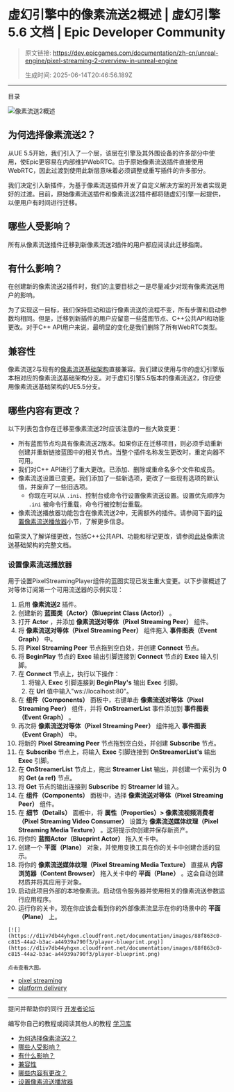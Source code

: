 # 虚幻引擎中的像素流送2概述 | 虚幻引擎 5.6 文档 | Epic Developer Community

> 原文链接: https://dev.epicgames.com/documentation/zh-cn/unreal-engine/pixel-streaming-2-overview-in-unreal-engine
> 
> 生成时间: 2025-06-14T20:46:56.189Z

---

目录

![像素流送2概述](https://dev.epicgames.com/community/api/documentation/image/205ba71e-a7bc-4215-9fad-40e89178cf50?resizing_type=fill&width=1920&height=335)

## 为何选择像素流送2？

从UE 5.5开始，我们引入了一个层，该层在引擎及其外围设备的许多部分中使用，使Epic更容易在内部维护WebRTC。由于原始像素流送插件直接使用WebRTC，因此过渡到使用此新层意味着必须调整或重写插件的许多部分。

我们决定引入新插件，为基于像素流送插件开发了自定义解决方案的开发者实现更好的过渡。目前，原始像素流送插件和像素流送2插件都将随虚幻引擎一起提供，以便用户有时间进行迁移。

## 哪些人受影响？

所有从像素流送插件迁移到新像素流送2插件的用户都应阅读此迁移指南。

## 有什么影响？

在创建新的像素流送2插件时，我们的主要目标之一是尽量减少对现有像素流送用户的影响。

为了实现这一目标，我们保持启动和运行像素流送的流程不变，所有步骤和启动参数均相同。但是，迁移到新插件的用户应留意一些蓝图节点、C++公共API和功能更改。对于C++ API用户来说，最明显的变化是我们删除了所有WebRTC类型。

## 兼容性

像素流送2与现有的[像素流送基础架构](https://github.com/EpicGamesExt/PixelStreamingInfrastructure)直接兼容。我们建议使用与你的虚幻引擎版本相对应的像素流送基础架构分支。对于虚幻引擎5.5版本的像素流送2，你应使用像素流送基础架构的UE5.5分支。

## 哪些内容有更改？

以下列表包含你在迁移至像素流送2时应该注意的一些大致变更：

-   所有蓝图节点均具有像素流送2版本。如果你正在迁移项目，则必须手动重新创建并重新链接蓝图中的相关节点。当整个插件名称发生更改时，重定向器不可用。
-   我们对C++ API进行了重大更改。已添加、删除或重命名多个文件和成员。
-   像素流送设置已变更。我们添加了一些新选项，更改了一些现有选项的默认值，并废弃了一些旧选项。
    -   你现在可以从 `.ini`、控制台或命令行设置像素流送设置。设置优先顺序为 `.ini` 被命令行重载，命令行被控制台重载。
-   像素流送播放器功能包含在像素流送2中，无需额外的插件。请参阅下面的[设置像素流送播放器](/documentation/zh-cn/unreal-engine/pixel-streaming-2-overview-in-unreal-engine#%E8%AE%BE%E7%BD%AE%E5%83%8F%E7%B4%A0%E6%B5%81%E9%80%81%E6%92%AD%E6%94%BE%E5%99%A8)小节，了解更多信息。

如需深入了解详细更改，包括C++公共API、功能和标记更改，请参阅[此处](https://github.com/EpicGamesExt/PixelStreamingInfrastructure/tree/master/Docs/pixel-streaming-2-migration-guide.md)像素流送基础架构的完整文档。

### 设置像素流送播放器

用于设置PixelStreamingPlayer组件的蓝图实现已发生重大变更。以下步骤概述了对等体订阅第一个可用流送器的示例实现：

1.  启用 **像素流送2** 插件。
2.  创建新的 **蓝图类（Actor）（Blueprint Class (Actor)）** 。
3.  打开 **Actor** ，并添加 **像素流送对等体（Pixel Streaming Peer）** 组件。
4.  将 **像素流送对等体（Pixel Streaming Peer）** 组件拖入 **事件图表（Event Graph）** 中。
5.  将 **Pixel Streaming Peer** 节点拖到空白处，并创建 **Connect** 节点。
6.  将 **BeginPlay** 节点的 **Exec** 输出引脚连接到 **Connect** 节点的 **Exec** 输入引脚。
7.  在 **Connect** 节点上，执行以下操作：
    1.  将输入 **Exec** 引脚连接到 **BeginPlay's** 输出 **Exec** 引脚。
    2.  在 **Url** 值中输入"ws://localhost:80"。
8.  在 **组件（Components）** 面板中，右键单击 **像素流送对等体（Pixel Streaming Peer）** 组件，并将 **OnStreamerList** 事件添加到 **事件图表（Event Graph）** 。
9.  再次将 **像素流送对等体（Pixel Streaming Peer）** 组件拖入 **事件图表（Event Graph）** 中。
10.  将新的 **Pixel Streaming Peer** 节点拖到空白处，并创建 **Subscribe** 节点。
11.  在 **Subscribe** 节点上，将输入 **Exec** 引脚连接到 **OnStreamerList's** 输出 **Exec** 引脚。
12.  在 **OnStreamerList** 节点上，拖出 **Streamer List** 输出，并创建一个索引为 **0** 的 **Get (a ref)** 节点。
13.  将 **Get** 节点的输出连接到 **Subscribe** 的 **Streamer Id** 输入。
14.  在 **组件（Components）** 面板中，选择 **像素流送对等体（Pixel Streaming Peer）** 组件。
15.  在 **细节（Details）** 面板中，将 **属性（Properties）> 像素流视频消费者（Pixel Streaming Video Consumer）** 设置为 **像素流送媒体纹理（Pixel Streaming Media Texture）** 。这将提示你创建并保存新资产。
16.  将你的 **蓝图Actor（Blueprint Actor）** 拖入关卡中。
17.  创建一个 **平面（Plane）** 对象，并使用变换工具在你的关卡中创建合适的显示。
18.  将你的 **像素流送媒体纹理（Pixel Streaming Media Texture）** 直接从 **内容浏览器（Content Browser）** 拖入关卡中的 **平面（Plane）** 。这会自动创建材质并将其应用于对象。
19.  启动此项目外部的本地像素流。启动信令服务器并使用相关的像素流送参数运行应用程序。
20.  运行你的关卡。现在你应该会看到你的外部像素流显示在你的场景中的 **平面（Plane）** 上。
    
    [![](https://d1iv7db44yhgxn.cloudfront.net/documentation/images/88f863c0-c815-44a2-b3ac-a44939a790f3/player-blueprint.png)](https://d1iv7db44yhgxn.cloudfront.net/documentation/images/88f863c0-c815-44a2-b3ac-a44939a790f3/player-blueprint.png)
    
    点击查看大图。
    

-   [pixel streaming](https://dev.epicgames.com/community/search?query=pixel%20streaming)
-   [platform delivery](https://dev.epicgames.com/community/search?query=platform%20delivery)

* * *

提问并帮助你的同行 [开发者论坛](https://forums.unrealengine.com/categories?tag=unreal-engine)

编写你自己的教程或阅读其他人的教程 [学习库](https://dev.epicgames.com/community/unreal-engine/learning)

-   [为何选择像素流送2？](/documentation/zh-cn/unreal-engine/pixel-streaming-2-overview-in-unreal-engine#%E4%B8%BA%E4%BD%95%E9%80%89%E6%8B%A9%E5%83%8F%E7%B4%A0%E6%B5%81%E9%80%812%EF%BC%9F)
-   [哪些人受影响？](/documentation/zh-cn/unreal-engine/pixel-streaming-2-overview-in-unreal-engine#%E5%93%AA%E4%BA%9B%E4%BA%BA%E5%8F%97%E5%BD%B1%E5%93%8D%EF%BC%9F)
-   [有什么影响？](/documentation/zh-cn/unreal-engine/pixel-streaming-2-overview-in-unreal-engine#%E6%9C%89%E4%BB%80%E4%B9%88%E5%BD%B1%E5%93%8D%EF%BC%9F)
-   [兼容性](/documentation/zh-cn/unreal-engine/pixel-streaming-2-overview-in-unreal-engine#%E5%85%BC%E5%AE%B9%E6%80%A7)
-   [哪些内容有更改？](/documentation/zh-cn/unreal-engine/pixel-streaming-2-overview-in-unreal-engine#%E5%93%AA%E4%BA%9B%E5%86%85%E5%AE%B9%E6%9C%89%E6%9B%B4%E6%94%B9%EF%BC%9F)
-   [设置像素流送播放器](/documentation/zh-cn/unreal-engine/pixel-streaming-2-overview-in-unreal-engine#%E8%AE%BE%E7%BD%AE%E5%83%8F%E7%B4%A0%E6%B5%81%E9%80%81%E6%92%AD%E6%94%BE%E5%99%A8)